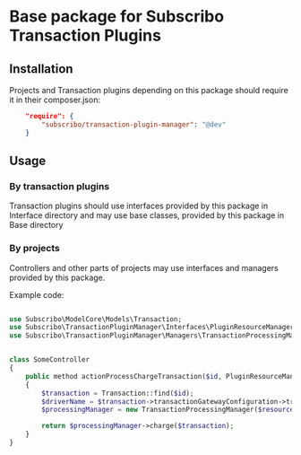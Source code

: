 # Base package for Subscribo Transaction Plugins

## Installation

Projects and Transaction plugins depending on this package should require it in their composer.json:

```json
    "require": {
        "subscribo/transaction-plugin-manager": "@dev"
    }
```

## Usage

### By transaction plugins

Transaction plugins should use interfaces provided by this package in Interface directory
and may use base classes, provided by this package in Base directory

### By projects

Controllers and other parts of projects may use interfaces and managers provided by this package.

Example code:

```php

use Subscribo\ModelCore\Models\Transaction;
use Subscribo\TransactionPluginManager\Interfaces\PluginResourceManagerInterface;
use Subscribo\TransactionPluginManager\Managers\TransactionProcessingManager;


class SomeController
{
    public method actionProcessChargeTransaction($id, PluginResourceManagerInterface $resourceManager)
    {
        $transaction = Transaction::find($id);
        $driverName = $transaction->transactionGatewayConfiguration->transactionGateway->driver;
        $processingManager = new TransactionProcessingManager($resourceManager, $driverName);

        return $processingManager->charge($transaction);
    }
}

```
